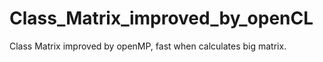 # Class_Matrix_improved_by_openCL
Class Matrix improved by openMP, fast when calculates big matrix.
